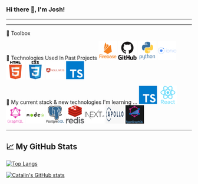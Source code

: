 ### Hi there 👋, I'm Josh!

<!--
**suenalaba/suenalaba** is a ✨ _special_ ✨ repository because its `README.md` (this file) appears on your GitHub profile.

Here are some ideas to get you started:

- 🔭 I’m currently working on ...
- 🌱 I’m currently learning ...
- 👯 I’m looking to collaborate on ...
- 🤔 I’m looking for help with ...
- 💬 Ask me about ...
- 📫 How to reach me: ...
- 😄 Pronouns: ...
- ⚡ Fun fact: ...
-->

---

---

🧰 Toolbox

🔭 Technologies Used In Past Projects
<img src="https://github.com/devicons/devicon/blob/master/icons/firebase/firebase-plain-wordmark.svg" alt="Firebase Logo" width="50" height="50"/> 
<img src="https://github.com/devicons/devicon/blob/master/icons/github/github-original-wordmark.svg" alt="Github Logo" width="50" height="50"/>
<img src="https://github.com/devicons/devicon/blob/master/icons/python/python-original-wordmark.svg" alt="Python Logo" width="50" height="50"/>
<img src="https://github.com/devicons/devicon/blob/master/icons/ionic/ionic-original-wordmark.svg" alt="Ionic Logo" width="50" height="50"/>
<img src="https://github.com/devicons/devicon/blob/master/icons/html5/html5-original-wordmark.svg" alt="HTML Logo" width="50" height="50"/>
<img src="https://github.com/devicons/devicon/blob/master/icons/css3/css3-original-wordmark.svg" alt="CSS Logo" width="50" height="50"/>
<img src="https://github.com/devicons/devicon/blob/master/icons/angularjs/angularjs-plain-wordmark.svg" alt="Angular Logo" width="50" height="50"/>
<img src="https://github.com/devicons/devicon/blob/master/icons/typescript/typescript-original.svg" alt="Typescript Logo" width="50" height="50"/>

🌱 My current stack & new technologies I'm learning ...
<img src="https://github.com/devicons/devicon/blob/master/icons/typescript/typescript-original.svg" alt="Typescript Logo" width="50" height="50"/>
<img src="https://github.com/devicons/devicon/blob/master/icons/react/react-original-wordmark.svg" alt="React Logo" width="50" height="50"/>
<img src="https://github.com/devicons/devicon/blob/master/icons/graphql/graphql-plain-wordmark.svg" alt="GraphQL Logo" width="50" height="50"/>
<img src="https://github.com/devicons/devicon/blob/master/icons/nodejs/nodejs-original-wordmark.svg" alt="NodeJS Logo" width="50" height="50"/>
<img src="https://github.com/devicons/devicon/blob/master/icons/postgresql/postgresql-original-wordmark.svg" alt="PSQL Logo" width="50" height="50"/>
<img src="https://github.com/devicons/devicon/blob/master/icons/redis/redis-original-wordmark.svg" alt="Redis Logo" width="50" height="50"/>
<img src="https://github.com/devicons/devicon/blob/master/icons/nextjs/nextjs-original-wordmark.svg" alt="NextJS Logo" width="50" height="50"/>
<img src="https://github.com/suenalaba/suenalaba/blob/main/images/275-2750490_apollo-logo-apollo-js-hd-png-download.png" alt="Apollo Logo" width="50" height="50"/>
<img src="https://github.com/suenalaba/suenalaba/blob/main/images/77040bddec1a6983e42f51c03769425c.png" alt="TypeGraphQL Logo" width="50" height="50"/>



---



## &#x1f4c8; My GitHub Stats

[![Top Langs](https://github-readme-stats.vercel.app/api/top-langs/?username=suenalaba&hide=jupyter%20notebook,R&theme=radical)](https://github.com/anuraghazra/github-readme-stats)

[![Catalin's GitHub stats](https://github-readme-stats.vercel.app/api?username=suenalaba&theme=radical)](https://github.com/anuraghazra/github-readme-stats)
